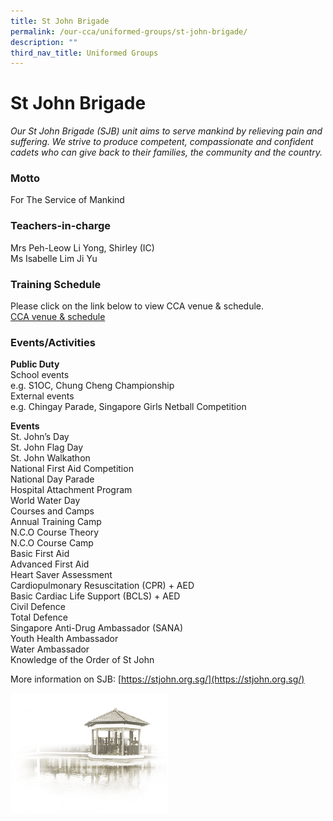 ```yaml
---
title: St John Brigade
permalink: /our-cca/uniformed-groups/st-john-brigade/
description: ""
third_nav_title: Uniformed Groups
---
```

# **St John Brigade**
*Our St John Brigade (SJB) unit aims to serve mankind by relieving pain and suffering. We strive to produce competent, compassionate and confident cadets who can give back to their families, the community and the country.*

### Motto
For The Service of Mankind

### Teachers-in-charge

Mrs Peh-Leow Li Yong, Shirley (IC)   
Ms Isabelle Lim Ji Yu   


### Training Schedule
Please click on the link below to view CCA venue & schedule.   
[CCA venue & schedule](/useful-links/parents/cca-venue-n-schedule)

### Events/Activities
**Public Duty**   
School events  
e.g. S1OC, Chung Cheng Championship  
External events  
e.g. Chingay Parade, Singapore Girls Netball Competition

**Events**   
St. John’s Day    
St. John Flag Day    
St. John Walkathon    
National First Aid Competition    
National Day Parade   
Hospital Attachment Program    
World Water Day   
Courses and Camps   
Annual Training Camp   
N.C.O Course Theory    
N.C.O Course Camp   
Basic First Aid    
Advanced First Aid   
Heart Saver Assessment   
Cardiopulmonary Resuscitation (CPR) + AED    
Basic Cardiac Life Support (BCLS) + AED    
Civil Defence    
Total Defence  
Singapore Anti-Drug Ambassador (SANA)    
Youth Health Ambassador   
Water Ambassador   
Knowledge of the Order of St John

More information on SJB: [https://stjohn.org.sg/](https://stjohn.org.sg/)

<img src="/images/pavilion.png" 
     style="width:50%">